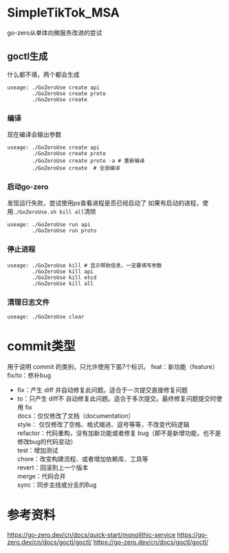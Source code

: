 # SimpleTikTok_MSA
go-zero从单体向微服务改进的尝试


## goctl生成
什么都不填，两个都会生成
```shell
useage: ./GoZeroUse create api
        ./GoZeroUse create proto
        ./GoZeroUse create 
```
### 编译
现在编译会输出参数
```shell
useage: ./GoZeroUse create api
        ./GoZeroUse create proto
        ./GoZeroUse create proto -a # 重新编译
        ./GoZeroUse create  # 全部编译
```
### 启动go-zero
发现运行失败，尝试使用ps查看进程是否已经启动了
如果有启动的进程，使用```./GoZeroUse.sh kill all```清除
```shell
useage: ./GoZeroUse run api
        ./GoZeroUse run proto
```

### 停止进程
```shell
useage: ./GoZeroUse kill # 显示帮助信息，一定要填写参数
        ./GoZeroUse kill api
        ./GoZeroUse kill etcd
        ./GoZeroUse kill all
```

### 清理日志文件
```shell
useage: ./GoZeroUse clear 
```

# commit类型
用于说明 commit 的类别，只允许使用下面7个标识。
feat：新功能（feature）</br>
fix/to：修补bug </br>
  - fix：产生 diff 并自动修复此问题。适合于一次提交直接修复问题 </br>
  - to：只产生 diff不 自动修复此问题。适合于多次提交。最终修复问题提交时使用 fix </br>
docs：仅仅修改了文档（documentation） </br>
style： 仅仅修改了空格、格式缩进、逗号等等，不改变代码逻辑 </br>
refactor：代码重构，没有加新功能或者修复 bug（即不是新增功能，也不是修改bug的代码变动） </br>
test：增加测试 </br>
chore：改变构建流程、或者增加依赖库、工具等 </br>
revert：回滚到上一个版本 </br>
merge：代码合并 </br>
sync：同步主线或分支的Bug </br>

# 参考资料

https://go-zero.dev/cn/docs/quick-start/monolithic-service
https://go-zero.dev/cn/docs/goctl/goctl/
https://go-zero.dev/cn/docs/goctl/goctl/